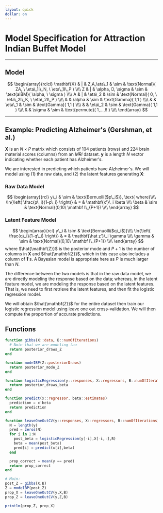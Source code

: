 ```yaml
---
layout: quick
dollar: on
---
```


# Model Specification for Attraction Indian Buffet Model
---

## Model
$$
  \begin{array}{rclcl}
    \mathbf{X} & | & Z,A,\eta\_1 & \sim & \text{Normal}(     ZA, \  \eta\_1I\_N, \ \eta\_1I\_P ) \\\\
    Z & | & \alpha, D, \sigma  & \sim      & \text{aIBM}( \alpha, \  \sigma ) \\\\
    A & | & \eta\_2 & \sim                           & \text{Normal}( 0, \ \eta\_2I\_K, \ \eta\_2I\_P ) \\\\
    & & \alpha  & \sim                     & \text{Gamma}( 1,1 ) \\\\
    & & \eta\_1 & \sim                     & \text{Gamma}( 1,1 ) \\\\
    & & \eta\_2 & \sim                     & \text{Gamma}( 1,1 ) \\\\
    & & \sigma  & \sim                     & \text{permute}( 1,...,6 ) \\\\
  \end{array}
$$

---

## Example: Predicting Alzheimer's (Gershman, et al.)
$\mathbf{X}$ is an $N \times P$ matrix which consists of 104 patients (rows) and 224
brain material scores (columns) from an *MRI* dataset. $\mathbf{y}$ is a length $N$
vector indicating whether each patient has Alzheimer's.

We are interested in predicting which patients have Alzheimer's. We will model using
(1) the raw data, and (2) the latent features generating $\mathbf X$:

### Raw Data Model
$$
  \begin{array}{rcl}
    y\_i & \sim & \text{Bernuolli($p\_i$)}, \text{ where}\\\\
    \ln{\left( \frac{p\_i}{1-p\_i} \right)} & = & \mathbf{x'}\_i \beta \\\\
    \beta & \sim & \text{Normal}(0,10\ \mathbf I\_{P+1}) \\\\
  \end{array}
$$

### Latent Feature Model
$$
  \begin{array}{rcl}
    y\_i & \sim & \text{Bernuolli($q\_i$)}\\\\
    \ln{\left( \frac{q\_i}{1-q\_i} \right)} & = & \mathbf{\hat z'}\_i \gamma \\\\
    \gamma & \sim & \text{Normal}(0,10\ \mathbf I\_{P+1}) \\\\
  \end{array}
$$
where $\hat{\mathbf{Z}}$ is the posterior mode and $P+1$ is the number of
columns in $\mathbf X$ and $\hat{\mathbf{Z}}$, which in this case also includes
a column of $\mathbf 1$'s. A Bayesian model is appropriate here as $P$ is much
larger than $N$.

The difference between the two models is that in the raw data model, we are
directly modeling the response based on the data; whereas, in the latent
feature model, we are modeling the response based on the latent features. That
is, we need to first retrieve the latent features, and then fit the logistic
regression model.

We will obtain $\hat{\mathbf{Z}}$ for the entire dataset then train our
logistic regression model using leave one out cross-validation. We will then
compute the proportion of accurate predictions.

## Functions
~~~Julia
function gibbs(X::data, B::numOfIterations) 
  # Note that we are modeling tau
  return posterior_draws_Z
end

function modeIBP(Z::posteriorDraws)
  return posterior_mode_Z
end

function logisticRegression(y::responses, X::regressors, B::numOfIterations)
  return posterior_draws_beta
end

function predict(x::regressor, beta::estimates)
  prediction = x'beta
  return prediction
end

function leaveOneOutCV(y::responses, X::regressors, B::numOfIterations)
  N = length(y)
  pred = zeros(N)
  for i in 1:N
    post_beta = logisticRegression(y[-i],X[-i,:],B)
    beta = mean(post_beta)
    pred[i] = predict(x[i],beta)
  end

  prop_correct = mean(y == pred)
  return prop_correct
end

# Main:
post_Z = gibbs(X,B)
Z = modeIBP(post_Z)
prop_X = leaveOneOutCV(y,X,B)
prop_Z = leaveOneOutCV(y,Z,B)

println(prop_Z, prop_X)
~~~
